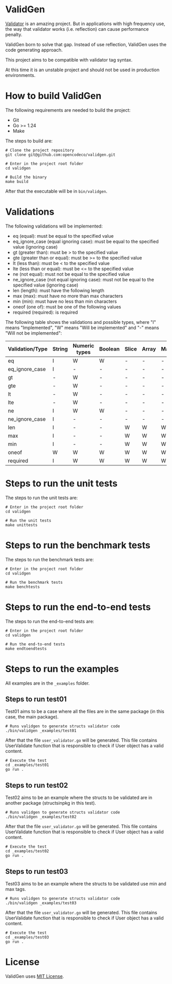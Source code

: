 # ValidGen

[Validator](https://github.com/go-playground/validator) is an amazing project. But in applications with high frequency use, the way that validator works (i.e. reflection) can cause performance penalty.

ValidGen born to solve that gap. Instead of use reflection, ValidGen uses the code generating approach.

This project aims to be compatible with validator tag syntax.

At this time it is an unstable project and should not be used in production environments.

# How to build ValidGen

The following requirements are needed to build the project:
- Git
- Go >= 1.24
- Make

The steps to build are:
```
# Clone the project repository
git clone git@github.com:opencodeco/validgen.git

# Enter in the project root folder
cd validgen

# Build the binary
make build
```

After that the executable will be in `bin/validgen`.

# Validations

The following validations will be implemented:

- eq (equal): must be equal to the specified value
- eq_ignore_case (equal ignoring case): must be equal to the specified value (ignoring case)
- gt (greater than): must be > to the specified value
- gte (greater than or equal): must be >= to the specified value
- lt (less than): must be < to the specified value
- lte (less than or equal): must be <= to the specified value
- ne (not equal): must not be equal to the specified value
- ne_ignore_case (not equal ignoring case): must not be equal to the specified value (ignoring case)
- len (length): must have the following length
- max (max): must have no more than max characters
- min (min): must have no less than min characters
- oneof (one of): must be one of the following values
- required (required): is required

The following table shows the validations and possible types, where "I" means "Implemented", "W" means "Will be implemented" and "-" means "Will not be implemented":

| Validation/Type | String | Numeric types | Boolean | Slice | Array | Map | Time | Duration |
| -               | -      | -             | -       | -     | -     | -   | -    | -        |
| eq              | I      | W             | W       | -     | -     | -   | W    | W        |
| eq_ignore_case  | I      | -             | -       | -     | -     | -   | -    | -        |
| gt              | -      | W             | -       | -     | -     | -   | W    | W        |
| gte             | -      | W             | -       | -     | -     | -   | W    | W        |
| lt              | -      | W             | -       | -     | -     | -   | W    | W        |
| lte             | -      | W             | -       | -     | -     | -   | W    | W        |
| ne              | I      | W             | W       | -     | -     | -   | W    | W        |
| ne_ignore_case  | I      | -             | -       | -     | -     | -   | -    | -        |
| len             | I      | -             | -       | W     | W     | W   | -    | -        |
| max             | I      | -             | -       | W     | W     | W   | W    | W        |
| min             | I      | -             | -       | W     | W     | W   | W    | W        |
| oneof           | W      | W             | W       | W     | W     | W   | -    | W        |
| required        | I      | W             | W       | W     | W     | W   | W    | W        |

# Steps to run the unit tests

The steps to run the unit tests are:

```
# Enter in the project root folder
cd validgen

# Run the unit tests
make unittests
```

# Steps to run the benchmark tests

The steps to run the benchmark tests are:

```
# Enter in the project root folder
cd validgen

# Run the benchmark tests
make benchtests
```

# Steps to run the end-to-end tests

The steps to run the end-to-end tests are:

```
# Enter in the project root folder
cd validgen

# Run the end-to-end tests
make endtoendtests
```

# Steps to run the examples

All examples are in the `_examples` folder.

## Steps to run test01

Test01 aims to be a case where all the files are in the same package (in this case, the main package).

```
# Runs validgen to generate structs validator code
./bin/validgen _examples/test01
```

After that the file `user_validator.go` will be generated. This file contains UserValidate function that is responsible to check if User object has a valid content.

```
# Execute the test
cd _examples/test01
go run .
```

## Steps to run test02

Test02 aims to be an example where the structs to be validated are in another package (structsinpkg in this test).

```
# Runs validgen to generate structs validator code
./bin/validgen _examples/test02
```

After that the file `user_validator.go` will be generated. This file contains UserValidate function that is responsible to check if User object has a valid content.

```
# Execute the test
cd _examples/test02
go run .
```

## Steps to run test03

Test03 aims to be an example where the structs to be validated use min and max tags.

```
# Runs validgen to generate structs validator code
./bin/validgen _examples/test03
```

After that the file `user_validator.go` will be generated. This file contains UserValidate function that is responsible to check if User object has a valid content.

```
# Execute the test
cd _examples/test03
go run .
```

# License

ValidGen uses [MIT License](LICENSE). 
